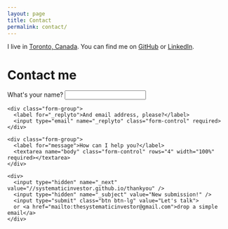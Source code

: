```yaml
---
layout: page
title: Contact
permalink: contact/
---
```



  <p>
    I live in <a href="http://www.timeanddate.com/worldclock/canada/toronto">Toronto, Canada</a>.
    You can find me on
    <a href="https://github.com/systematicinvestor">GitHub</a>
    or <a href="https://ca.linkedin.com/pub/michael-kapler-mmf-cfa/2/1a0/92a">LinkedIn</a>.

  <h1>Contact me</h1>
  
  <form action="//formspree.io/thesystematicinvestor@gmail.com" role="form" method="POST">
    <div class="form-group">
      <label for="name">What's your name?</label>
      <input type="text" name="name" class="form-control" required>
    </div>

    <div class="form-group">
      <label for="_replyto">And email address, please?</label>
      <input type="email" name="_replyto" class="form-control" required>
    </div>

    <div class="form-group">
      <label for="message">How can I help you?</label>
      <textarea name="body" class="form-control" rows="4" width="100%" required></textarea>
    </div>

    <div>
      <input type="hidden" name="_next" value="//systematicinvestor.github.io/thankyou" />
      <input type="hidden" name="_subject" value="New submission!" />
      <input type="submit" class="btn btn-lg" value="Let's talk">
      or <a href="mailto:thesystematicinvestor@gmail.com">drop a simple email</a>
    </div>
  </form>
